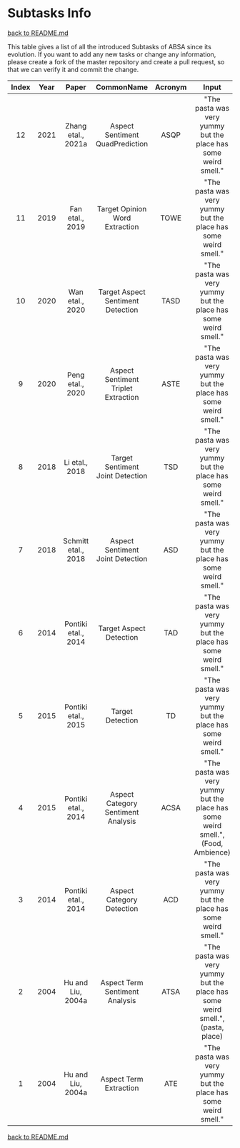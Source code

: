# Subtasks Info

[back to README.md](../README.md)

This table gives a list of all the introduced Subtasks of ABSA since its evolution. 
If you want to add any new tasks or change any information, please create a fork of the master repository and create a pull request, so that we can verify it and commit the change.

| **Index** 	| **Year** 	|      **Paper**      	|            **CommonName**           	| **Acronym** 	|                                     **Input**                                    	|                               **ExpectedOutput**                              	|
|:---------:	|:--------:	|:-------------------:	|:-----------------------------------:	|:-----------:	|:--------------------------------------------------------------------------------:	|:-----------------------------------------------------------------------------:	|
|        12 	|     2021 	| Zhang etal., 2021a  	| Aspect Sentiment QuadPrediction     	| ASQP        	| "The pasta was very yummy but the place has some weird smell."                   	| (pasta, Food, positive, very yummy), (place, Ambience, negative, weird smell) 	|
|        11 	|     2019 	| Fan etal., 2019     	| Target Opinion Word Extraction      	| TOWE        	| "The pasta was very yummy but the place has some weird smell."                   	| (pasta, very yummy), (place, weird smell)                                     	|
|        10 	|     2020 	| Wan etal., 2020     	| Target Aspect Sentiment Detection   	| TASD        	| "The pasta was very yummy but the place has some weird smell."                   	| (pasta, Food, positive), (place, Ambience, negative)                          	|
|         9 	|     2020 	| Peng etal., 2020    	| Aspect Sentiment Triplet Extraction 	| ASTE        	| "The pasta was very yummy but the place has some weird smell."                   	| (pasta, very yummy, positive), (place, weird smell, negative)                 	|
|         8 	|     2018 	| Li etal., 2018      	| Target Sentiment Joint Detection    	| TSD         	| "The pasta was very yummy but the place has some weird smell."                   	| (pasta, positive), (place, negative)                                          	|
|         7 	|     2018 	| Schmitt etal., 2018 	| Aspect Sentiment Joint Detection    	| ASD         	| "The pasta was very yummy but the place has some weird smell."                   	| (Food, positive), (Ambience, negative)                                        	|
|         6 	|     2014 	| Pontiki etal., 2014 	| Target Aspect Detection             	| TAD         	| "The pasta was very yummy but the place has some weird smell."                   	| (pasta, Food), (place, Ambience)                                              	|
|         5 	|     2015 	| Pontiki etal., 2015 	| Target Detection                    	| TD          	| "The pasta was very yummy but the place has some weird smell."                   	| pasta, place                                                                  	|
|         4 	|     2015 	| Pontiki etal., 2014 	| Aspect Category Sentiment Analysis  	| ACSA        	| "The pasta was very yummy but the place has some weird smell.", (Food, Ambience) 	| positive, negative                                                            	|
|         3 	|     2014 	| Pontiki etal., 2014 	| Aspect Category Detection           	| ACD         	| "The pasta was very yummy but the place has some weird smell."                   	| Food, Ambience                                                                	|
|         2 	|     2004 	| Hu and Liu, 2004a   	| Aspect Term Sentiment Analysis      	| ATSA        	| "The pasta was very yummy but the place has some weird smell.", (pasta, place)   	| positive, negative                                                            	|
|         1 	|     2004 	| Hu and Liu, 2004a   	| Aspect Term Extraction              	| ATE         	| "The pasta was very yummy but the place has some weird smell."                   	| pasta, place                                                                  	|

[back to README.md](../README.md)
